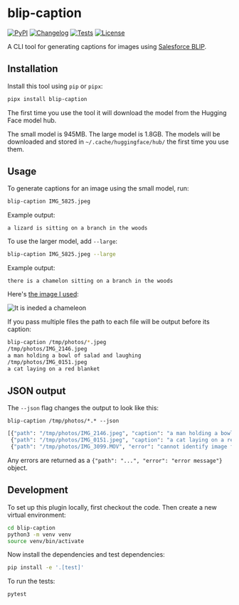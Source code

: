 # blip-caption

[![PyPI](https://img.shields.io/pypi/v/blip-caption.svg)](https://pypi.org/project/blip-caption/)
[![Changelog](https://img.shields.io/github/v/release/simonw/blip-caption?include_prereleases&label=changelog)](https://github.com/simonw/blip-caption/releases)
[![Tests](https://github.com/simonw/blip-caption/workflows/Test/badge.svg)](https://github.com/simonw/blip-caption/actions?query=workflow%3ATest)
[![License](https://img.shields.io/badge/license-Apache%202.0-blue.svg)](https://github.com/simonw/blip-caption/blob/main/LICENSE)

A CLI tool for generating captions for images using [Salesforce BLIP](https://huggingface.co/Salesforce/blip-image-captioning-base).

## Installation

Install this tool using `pip` or `pipx`:
```bash
pipx install blip-caption
```
The first time you use the tool it will download the model from the Hugging Face model hub.

The small model is 945MB. The large model is 1.8GB. The models will be downloaded and stored in `~/.cache/huggingface/hub/` the first time you use them.

## Usage

To generate captions for an image using the small model, run:

```bash
blip-caption IMG_5825.jpeg
```
Example output:
```
a lizard is sitting on a branch in the woods
```
To use the larger model, add `--large`:
```bash
blip-caption IMG_5825.jpeg --large
```
Example output:
```
there is a chamelon sitting on a branch in the woods
```
Here's [the image I used](https://static.simonwillison.net/static/2023/IMG_5924.jpeg):

![It is ineded a chameleon](https://static.simonwillison.net/static/2023/IMG_5924.jpeg)

If you pass multiple files the path to each file will be output before its caption:

```bash
blip-caption /tmp/photos/*.jpeg
/tmp/photos/IMG_2146.jpeg
a man holding a bowl of salad and laughing
/tmp/photos/IMG_0151.jpeg
a cat laying on a red blanket
```

## JSON output

The `--json` flag changes the output to look like this:

```
blip-caption /tmp/photos/*.* --json
```
```bash
[{"path": "/tmp/photos/IMG_2146.jpeg", "caption": "a man holding a bowl of salad and laughing"},,
 {"path": "/tmp/photos/IMG_0151.jpeg", "caption": "a cat laying on a red blanket"},
 {"path": "/tmp/photos/IMG_3099.MOV", "error": "cannot identify image file '/tmp/photos/IMG_3099.MOV'"}]
```
Any errors are returned as a `{"path": "...", "error": "error message"}` object.


## Development

To set up this plugin locally, first checkout the code. Then create a new virtual environment:
```bash
cd blip-caption
python3 -m venv venv
source venv/bin/activate
```
Now install the dependencies and test dependencies:
```bash
pip install -e '.[test]'
```
To run the tests:
```bash
pytest
```
